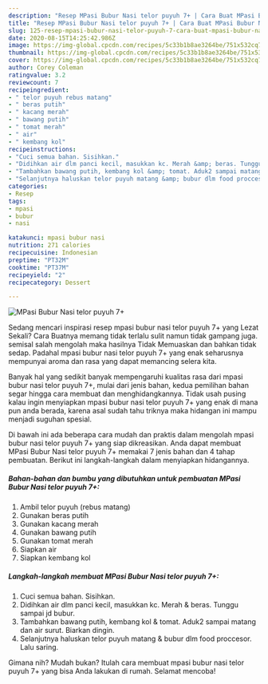```yaml
---
description: "Resep MPasi Bubur Nasi telor puyuh 7+ | Cara Buat MPasi Bubur Nasi telor puyuh 7+ Yang Enak dan Simpel"
title: "Resep MPasi Bubur Nasi telor puyuh 7+ | Cara Buat MPasi Bubur Nasi telor puyuh 7+ Yang Enak dan Simpel"
slug: 125-resep-mpasi-bubur-nasi-telor-puyuh-7-cara-buat-mpasi-bubur-nasi-telor-puyuh-7-yang-enak-dan-simpel
date: 2020-08-15T14:25:42.986Z
image: https://img-global.cpcdn.com/recipes/5c33b1b8ae3264be/751x532cq70/mpasi-bubur-nasi-telor-puyuh-7-foto-resep-utama.jpg
thumbnail: https://img-global.cpcdn.com/recipes/5c33b1b8ae3264be/751x532cq70/mpasi-bubur-nasi-telor-puyuh-7-foto-resep-utama.jpg
cover: https://img-global.cpcdn.com/recipes/5c33b1b8ae3264be/751x532cq70/mpasi-bubur-nasi-telor-puyuh-7-foto-resep-utama.jpg
author: Corey Coleman
ratingvalue: 3.2
reviewcount: 7
recipeingredient:
- " telor puyuh rebus matang"
- " beras putih"
- " kacang merah"
- " bawang putih"
- " tomat merah"
- " air"
- " kembang kol"
recipeinstructions:
- "Cuci semua bahan. Sisihkan."
- "Didihkan air dlm panci kecil, masukkan kc. Merah &amp; beras. Tunggu sampai jd bubur."
- "Tambahkan bawang putih, kembang kol &amp; tomat. Aduk2 sampai matang dan air surut. Biarkan dingin."
- "Selanjutnya haluskan telor puyuh matang &amp; bubur dlm food proccesor. Lalu saring."
categories:
- Resep
tags:
- mpasi
- bubur
- nasi

katakunci: mpasi bubur nasi 
nutrition: 271 calories
recipecuisine: Indonesian
preptime: "PT32M"
cooktime: "PT37M"
recipeyield: "2"
recipecategory: Dessert

---
```



![MPasi Bubur Nasi telor puyuh 7+](https://img-global.cpcdn.com/recipes/5c33b1b8ae3264be/751x532cq70/mpasi-bubur-nasi-telor-puyuh-7-foto-resep-utama.jpg)

Sedang mencari inspirasi resep mpasi bubur nasi telor puyuh 7+ yang Lezat Sekali? Cara Buatnya memang tidak terlalu sulit namun tidak gampang juga. semisal salah mengolah maka hasilnya Tidak Memuaskan dan bahkan tidak sedap. Padahal mpasi bubur nasi telor puyuh 7+ yang enak seharusnya mempunyai aroma dan rasa yang dapat memancing selera kita.



Banyak hal yang sedikit banyak mempengaruhi kualitas rasa dari mpasi bubur nasi telor puyuh 7+, mulai dari jenis bahan, kedua pemilihan bahan segar hingga cara membuat dan menghidangkannya. Tidak usah pusing kalau ingin menyiapkan mpasi bubur nasi telor puyuh 7+ yang enak di mana pun anda berada, karena asal sudah tahu triknya maka hidangan ini mampu menjadi suguhan spesial.


Di bawah ini ada beberapa cara mudah dan praktis dalam mengolah mpasi bubur nasi telor puyuh 7+ yang siap dikreasikan. Anda dapat membuat MPasi Bubur Nasi telor puyuh 7+ memakai 7 jenis bahan dan 4 tahap pembuatan. Berikut ini langkah-langkah dalam menyiapkan hidangannya.

<!--inarticleads1-->

##### Bahan-bahan dan bumbu yang dibutuhkan untuk pembuatan MPasi Bubur Nasi telor puyuh 7+:

1. Ambil  telor puyuh (rebus matang)
1. Gunakan  beras putih
1. Gunakan  kacang merah
1. Gunakan  bawang putih
1. Gunakan  tomat merah
1. Siapkan  air
1. Siapkan  kembang kol




<!--inarticleads2-->

##### Langkah-langkah membuat MPasi Bubur Nasi telor puyuh 7+:

1. Cuci semua bahan. Sisihkan.
1. Didihkan air dlm panci kecil, masukkan kc. Merah &amp; beras. Tunggu sampai jd bubur.
1. Tambahkan bawang putih, kembang kol &amp; tomat. Aduk2 sampai matang dan air surut. Biarkan dingin.
1. Selanjutnya haluskan telor puyuh matang &amp; bubur dlm food proccesor. Lalu saring.




Gimana nih? Mudah bukan? Itulah cara membuat mpasi bubur nasi telor puyuh 7+ yang bisa Anda lakukan di rumah. Selamat mencoba!
